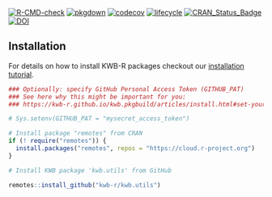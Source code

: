 [![R-CMD-check](https://github.com/KWB-R/kwb.utils/workflows/R-CMD-check/badge.svg)](https://github.com/KWB-R/kwb.utils/actions?query=workflow%3AR-CMD-check)
[![pkgdown](https://github.com/KWB-R/kwb.utils/workflows/pkgdown/badge.svg)](https://github.com/KWB-R/kwb.utils/actions?query=workflow%3Apkgdown)
[![codecov](https://codecov.io/github/KWB-R/kwb.utils/branch/master/graphs/badge.svg)](https://codecov.io/github/KWB-R/kwb.utils)
[![lifecycle](https://img.shields.io/badge/lifecycle-stable-brightgreen.svg)](https://www.tidyverse.org/lifecycle/#stable)
[![CRAN_Status_Badge](http://www.r-pkg.org/badges/version/kwb.utils)](http://cran.r-project.org/package=kwb.utils)
[![DOI](https://zenodo.org/badge/23293/KWB-R/kwb.utils.svg)](https://zenodo.org/badge/latestdoi/23293/KWB-R/kwb.utils)


## Installation

For details on how to install KWB-R packages checkout our [installation tutorial](https://kwb-r.github.io/kwb.pkgbuild/articles/install.html).


```r
### Optionally: specify GitHub Personal Access Token (GITHUB_PAT)
### See here why this might be important for you:
### https://kwb-r.github.io/kwb.pkgbuild/articles/install.html#set-your-github_pat

# Sys.setenv(GITHUB_PAT = "mysecret_access_token")

# Install package "remotes" from CRAN
if (! require("remotes")) {
  install.packages("remotes", repos = "https://cloud.r-project.org")
}

# Install KWB package 'kwb.utils' from GitHub

remotes::install_github("kwb-r/kwb.utils")
```